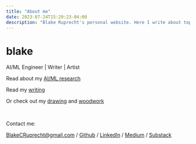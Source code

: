 ```yaml
---
title: "About me"
date: 2023-07-24T15:29:23-04:00
description: "Blake Ruprecht's personal website. Here I write about topics that interest me, link my academic research, display some art, and draw some pictures. My contact info is on the home page."
---
```


# **blake**

AI/ML Engineer | Writer | Artist

Read about my [AI/ML research](/research)

Read my [writing](/blog)

Or check out my [drawing](/drawing) and [woodwork](/woodwork)

&nbsp;

Contact me:

BlakeCRuprecht@gmail.com / [Github](https://github.com/blakeruprecht) / [LinkedIn](https://www.linkedin.com/in/blakeruprecht) / [Medium](https://medium.com/@blakeruprecht) / [Substack](https://blakeruprecht.substack.com/)
